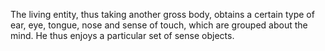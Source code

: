 The living entity, thus taking another gross body, obtains a certain type of ear, eye, tongue, nose and sense of touch, which are grouped about the mind. He thus enjoys a particular set of sense objects.